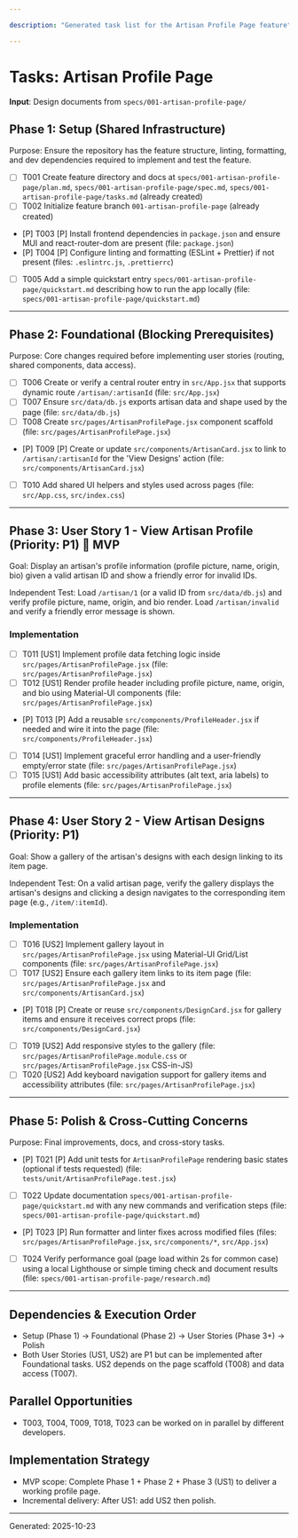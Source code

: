 ```yaml
---

description: "Generated task list for the Artisan Profile Page feature"

---
```


# Tasks: Artisan Profile Page

**Input**: Design documents from `specs/001-artisan-profile-page/`

## Phase 1: Setup (Shared Infrastructure)

Purpose: Ensure the repository has the feature structure, linting, formatting, and dev dependencies required to implement and test the feature.

- [ ] T001 Create feature directory and docs at `specs/001-artisan-profile-page/plan.md`, `specs/001-artisan-profile-page/spec.md`, `specs/001-artisan-profile-page/tasks.md` (already created)
- [ ] T002 Initialize feature branch `001-artisan-profile-page` (already created)
- [P] T003 [P] Install frontend dependencies in `package.json` and ensure MUI and react-router-dom are present (file: `package.json`)
- [P] T004 [P] Configure linting and formatting (ESLint + Prettier) if not present (files: `.eslintrc.js`, `.prettierrc`)
- [ ] T005 Add a simple quickstart entry `specs/001-artisan-profile-page/quickstart.md` describing how to run the app locally (file: `specs/001-artisan-profile-page/quickstart.md`)

---

## Phase 2: Foundational (Blocking Prerequisites)

Purpose: Core changes required before implementing user stories (routing, shared components, data access).

- [ ] T006 Create or verify a central router entry in `src/App.jsx` that supports dynamic route `/artisan/:artisanId` (file: `src/App.jsx`)
- [ ] T007 Ensure `src/data/db.js` exports artisan data and shape used by the page (file: `src/data/db.js`)
- [ ] T008 Create `src/pages/ArtisanProfilePage.jsx` component scaffold (file: `src/pages/ArtisanProfilePage.jsx`)
- [P] T009 [P] Create or update `src/components/ArtisanCard.jsx` to link to `/artisan/:artisanId` for the 'View Designs' action (file: `src/components/ArtisanCard.jsx`)
- [ ] T010 Add shared UI helpers and styles used across pages (file: `src/App.css`, `src/index.css`)

---

## Phase 3: User Story 1 - View Artisan Profile (Priority: P1) 🎯 MVP

Goal: Display an artisan's profile information (profile picture, name, origin, bio) given a valid artisan ID and show a friendly error for invalid IDs.

Independent Test: Load `/artisan/1` (or a valid ID from `src/data/db.js`) and verify profile picture, name, origin, and bio render. Load `/artisan/invalid` and verify a friendly error message is shown.

### Implementation

- [ ] T011 [US1] Implement profile data fetching logic inside `src/pages/ArtisanProfilePage.jsx` (file: `src/pages/ArtisanProfilePage.jsx`)
- [ ] T012 [US1] Render profile header including profile picture, name, origin, and bio using Material-UI components (file: `src/pages/ArtisanProfilePage.jsx`)
- [P] T013 [P] Add a reusable `src/components/ProfileHeader.jsx` if needed and wire it into the page (file: `src/components/ProfileHeader.jsx`)
- [ ] T014 [US1] Implement graceful error handling and a user-friendly empty/error state (file: `src/pages/ArtisanProfilePage.jsx`)
- [ ] T015 [US1] Add basic accessibility attributes (alt text, aria labels) to profile elements (file: `src/pages/ArtisanProfilePage.jsx`)

---

## Phase 4: User Story 2 - View Artisan Designs (Priority: P1)

Goal: Show a gallery of the artisan's designs with each design linking to its item page.

Independent Test: On a valid artisan page, verify the gallery displays the artisan's designs and clicking a design navigates to the corresponding item page (e.g., `/item/:itemId`).

### Implementation

- [ ] T016 [US2] Implement gallery layout in `src/pages/ArtisanProfilePage.jsx` using Material-UI Grid/List components (file: `src/pages/ArtisanProfilePage.jsx`)
- [ ] T017 [US2] Ensure each gallery item links to its item page (file: `src/pages/ArtisanProfilePage.jsx` and `src/components/ArtisanCard.jsx`)
- [P] T018 [P] Create or reuse `src/components/DesignCard.jsx` for gallery items and ensure it receives correct props (file: `src/components/DesignCard.jsx`)
- [ ] T019 [US2] Add responsive styles to the gallery (file: `src/pages/ArtisanProfilePage.module.css` or `src/pages/ArtisanProfilePage.jsx` CSS-in-JS)
- [ ] T020 [US2] Add keyboard navigation support for gallery items and accessibility attributes (file: `src/pages/ArtisanProfilePage.jsx`)

---

## Phase 5: Polish & Cross-Cutting Concerns

Purpose: Final improvements, docs, and cross-story tasks.

- [P] T021 [P] Add unit tests for `ArtisanProfilePage` rendering basic states (optional if tests requested) (file: `tests/unit/ArtisanProfilePage.test.jsx`)
- [ ] T022 Update documentation `specs/001-artisan-profile-page/quickstart.md` with any new commands and verification steps (file: `specs/001-artisan-profile-page/quickstart.md`)
- [P] T023 [P] Run formatter and linter fixes across modified files (files: `src/pages/ArtisanProfilePage.jsx`, `src/components/*`, `src/App.jsx`)
- [ ] T024 Verify performance goal (page load within 2s for common case) using a local Lighthouse or simple timing check and document results (file: `specs/001-artisan-profile-page/research.md`)

---

## Dependencies & Execution Order

- Setup (Phase 1) → Foundational (Phase 2) → User Stories (Phase 3+) → Polish
- Both User Stories (US1, US2) are P1 but can be implemented after Foundational tasks. US2 depends on the page scaffold (T008) and data access (T007).

## Parallel Opportunities

- T003, T004, T009, T018, T023 can be worked on in parallel by different developers.

## Implementation Strategy

- MVP scope: Complete Phase 1 + Phase 2 + Phase 3 (US1) to deliver a working profile page.
- Incremental delivery: After US1: add US2 then polish.

---

Generated: 2025-10-23
